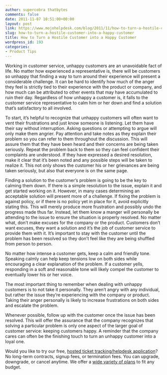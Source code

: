 ```yaml
---
author: supercobra thatbytes
comments: false
date: 2011-11-07 10:51:00+00:00
layout: post
link: https://www.mojohelpdesk.com/blog/2011/11/how-to-turn-a-hostile-customer-into-a-happy-customer/
slug: how-to-turn-a-hostile-customer-into-a-happy-customer
title: How to Turn a Hostile Customer into a Happy Customer
wordpress_id: 193
categories:
- Product Tips
---
```



Working in customer service, unhappy customers are an unavoidable fact of life. No matter how experienced a representative is, there will be customers so unhappy that finding a way to turn around their experience will present a considerable challenge. It can be hard to identify how much of the anger they feel is strictly tied to their experience with the product or company, and how much can be attributed to other events that may have accumulated to ruin their day. Regardless of how unhappy a customer is, it falls to the customer service representative to calm him or her down and find a solution that’s satisfactory to all involved.

To start, it’s helpful to recognize that unhappy customers will often want to vent their frustrations and just know someone is listening. Let them have their say without interruption. Asking questions or attempting to argue will only make them angrier. Pay attention and take notes as they explain their problem so you can refer to them throughout the discussion. This will assure them that they have been heard and their concerns are being taken seriously. Repeat the problem back to them so they can feel confident their complaints are understood. If they have expressed a desired resolution, make it clear that it’s been noted and any possible steps will be taken to realize it. This not only shows the customer his or her grievances are being taken seriously, but also that everyone is on the same page.

Finding a solution to the customer’s problem is going to be the key to calming them down. If there is a simple resolution to the issue, explain it and get started working on it. However, in many cases determining an acceptable solution will present more of a challenge. If fixing the problem is against policy, or if there is no policy yet in place for it, avoid explicitly stating this. This will merely produce more frustration and possibly undo the progress made thus far. Instead, let them know a manger will personally be attending to the issue to ensure the situation is properly resolved. No matter what, don’t make excuses for the company or the product. Customers don’t want excuses, they want a solution and it’s the job of customer service to provide them with it. It’s important to stay with the customer until the problem has been resolved so they don’t feel like they are being shuffled from person to person.

No matter how intense a customer gets, keep a calm and friendly tone. Speaking calmly can help keep tensions low on both sides while encouraging a clear explanation of the problem. If a customer yells, responding in a soft and reasonable tone will likely compel the customer to eventually lower his or her voice.

The most important thing to remember when dealing with unhappy customers is to not take it personally. They aren’t angry with any individual, but rather the issue they’re experiencing with the company or product. Taking their anger personally is likely to increase frustrations on both sides and escalate the problem.

Whenever possible, follow up with the customer once the issue has been resolved. This will offer the assurance that the company recognizes that solving a particular problem is only one aspect of the larger goal of customer service: keeping customers happy. A reminder that the company cares can often be the finishing touch to turn an unhappy customer into a loyal one.





Would you like to try our free, [ hosted ticket tracking/helpdesk application](http://www.mojohelpdesk.com/)? No long-term contracts, signup fees, or termination fees. You can upgrade, downgrade, or cancel anytime. We offer a [wide variety of plans](http://signup.mojohelpdesk.com/signup) to fit any budget.



